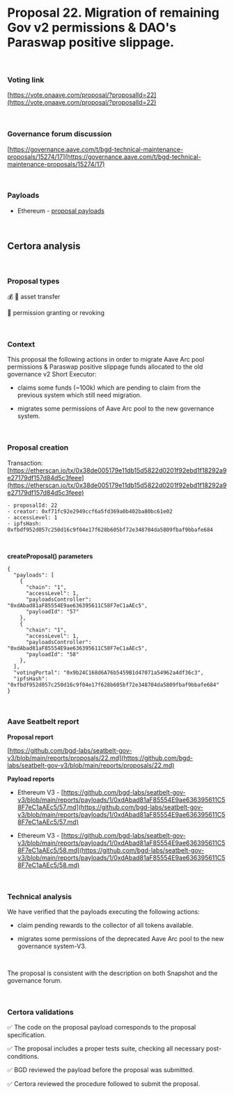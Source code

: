 # Proposal 22. Migration of remaining Gov v2 permissions & DAO's Paraswap positive slippage.

<br>

### Voting link

[https://vote.onaave.com/proposal/?proposalId=22](https://vote.onaave.com/proposal/?proposalId=22)

<br>

### Governance forum discussion

[https://governance.aave.com/t/bgd-technical-maintenance-proposals/15274/17](https://governance.aave.com/t/bgd-technical-maintenance-proposals/15274/17)

<br>

### Payloads

* Ethereum - [proposal payloads](https://etherscan.io/address/0xd15280055CfE8A8AD69EBC5108582fE5CF9e72ae#code#F1#L1)

<br>

## Certora analysis

<br>

### Proposal types

:moneybag: :receipt: asset transfer

:handshake: permission granting or revoking

<br>

### Context

This proposal the following actions in order to migrate Aave Arc pool permissions & Paraswap positive slippage funds allocated to the old governance v2 Short Executor:

- claims some funds (~100k) which are pending to claim from the previous system which still need migration.

- migrates some permissions of Aave Arc pool to the new governance system.

<br>

### Proposal creation

Transaction: [https://etherscan.io/tx/0x38de005179e11db15d5822d0201f92ebd1f18292a9e27179df157d84d5c3feee](https://etherscan.io/tx/0x38de005179e11db15d5822d0201f92ebd1f18292a9e27179df157d84d5c3feee)

```
- proposalId: 22
- creator: 0xf71fc92e2949ccf6a5fd369a0b402ba80bc61e02
- accessLevel: 1
- ipfsHash: 0xfbdf952d057c250d16c9f04e17f628b605bf72e348704da5809fbaf9bbafe684
```

<br>

**createProposal() parameters**

```
{
  "payloads": [
    {
      "chain": "1",
      "accessLevel": 1,
      "payloadsController": "0xdAbad81aF85554E9ae636395611C58F7eC1aAEc5",
      "payloadId": "57"
    },
    {
      "chain": "1",
      "accessLevel": 1,
      "payloadsController": "0xdAbad81aF85554E9ae636395611C58F7eC1aAEc5",
      "payloadId": "58"
    },
  ],
  "votingPortal": "0x9b24C168d6A76b5459B1d47071a54962a4df36c3",
  "ipfsHash": "0xfbdf952d057c250d16c9f04e17f628b605bf72e348704da5809fbaf9bbafe684"
}
```

<br>

### Aave Seatbelt report

**Proposal report**

[https://github.com/bgd-labs/seatbelt-gov-v3/blob/main/reports/proposals/22.md](https://github.com/bgd-labs/seatbelt-gov-v3/blob/main/reports/proposals/22.md)

**Payload reports**

* Ethereum V3 - [https://github.com/bgd-labs/seatbelt-gov-v3/blob/main/reports/payloads/1/0xdAbad81aF85554E9ae636395611C58F7eC1aAEc5/57.md](https://github.com/bgd-labs/seatbelt-gov-v3/blob/main/reports/payloads/1/0xdAbad81aF85554E9ae636395611C58F7eC1aAEc5/57.md)

* Ethereum V3 - [https://github.com/bgd-labs/seatbelt-gov-v3/blob/main/reports/payloads/1/0xdAbad81aF85554E9ae636395611C58F7eC1aAEc5/58.md](https://github.com/bgd-labs/seatbelt-gov-v3/blob/main/reports/payloads/1/0xdAbad81aF85554E9ae636395611C58F7eC1aAEc5/58.md)

<br>

### Technical analysis

We have verified that the payloads executing the following actions:

- claim pending rewards to the collector of all tokens available.

- migrates some permissions of the deprecated Aave Arc pool to the new governance system-V3.

<br>

The proposal is consistent with the description on both Snapshot and the governance forum.

<br>

### Certora validations

:white_check_mark: The code on the proposal payload corresponds to the proposal specification.

:white_check_mark: The proposal includes a proper tests suite, checking all necessary post-conditions.

:white_check_mark: BGD reviewed the payload before the proposal was submitted.

:white_check_mark: Certora reviewed the procedure followed to submit the proposal.
